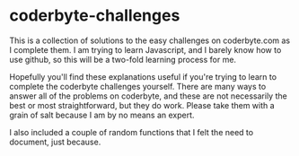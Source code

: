 coderbyte-challenges
====================

This is a collection of solutions to the easy challenges on coderbyte.com as I complete them.
I am trying to learn Javascript, and I barely know how to use github, so this will be a two-fold learning process for me.

Hopefully you'll find these explanations useful if you're trying to learn to complete the coderbyte challenges yourself. There are many ways to answer all of the problems on coderbyte, and these are not necessarily the best or most straightforward, but they do work. Please take them with a grain of salt because I am by no means an expert.

I also included a couple of random functions that I felt the need to document, just because.

